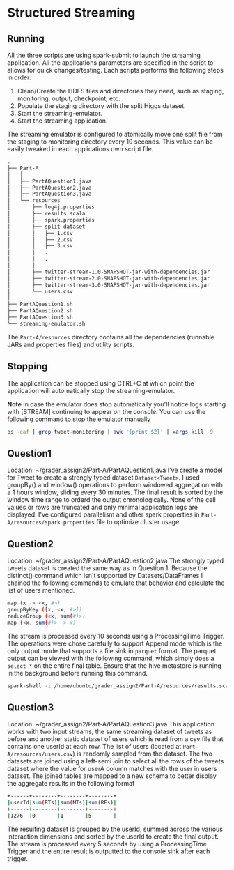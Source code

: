 # Structured Streaming

## Running
All the three scripts are using spark-submit to launch the streaming application. All the applications parameters are specified in the script to allows for quick changes/testing. Each scripts performs the following steps in order:

1. Clean/Create the HDFS files and directories they need, such as staging, monitoring, output, checkpoint, etc.
2. Populate the staging directory with the split Higgs dataset.
3. Start the streaming-emulator.
4. Start the streaming application.

The streaming emulator is configured to atomically move one split file from the staging to monitoring directory every 10 seconds. This value can be easily tweaked in each applications own script file.

```bash
.
├── Part-A
│   │
│   ├── PartAQuestion1.java
│   ├── PartAQuestion2.java
│   ├── PartAQuestion3.java
│   └── resources
│       ├── log4j.properties
│       ├── results.scala
│       ├── spark.properties
│       ├── split-dataset
│       │   ├── 1.csv
│       │   ├── 2.csv
│       │   ├── 3.csv
│       │   .
│       │   .
│       │
│       ├── twitter-stream-1.0-SNAPSHOT-jar-with-dependencies.jar
│       ├── twitter-stream-2.0-SNAPSHOT-jar-with-dependencies.jar
│       ├── twitter-stream-3.0-SNAPSHOT-jar-with-dependencies.jar
│       └── users.csv
│
├── PartAQuestion1.sh
├── PartAQuestion2.sh
├── PartAQuestion3.sh
└── streaming-emulator.sh
```

The `Part-A/resources` directory contains all the dependencies (runnable JARs and properties files) and utility scripts.

## Stopping
The application can be stopped using CTRL+C at which point the application will automatically stop the streaming-emulator. 

**Note**
In case the emulator does stop automatically you'll notice logs starting with [STREAM] continuing to appear on the console. You can use the following command to stop the emulator manually

```bash
ps -eaf | grep tweet-monitoring | awk '{print $2}' | xargs kill -9
```

## Question1
Location: ~/grader_assign2/Part-A/PartAQuestion1.java
I've create a model for Tweet to create a strongly typed dataset `Dataset<Tweet>`. I used groupBy() and window() operations to perform windowed aggregation with a 1 hours window, sliding every 30 minutes. The final result is sorted by the window time range to orderd the output chronologically. None of the cell values or rows are truncated and only minimal application logs are displayed. I've configured parallelism and other spark properties in `Part-A/resources/spark.properties` file to optimize cluster usage.


## Question2
Location: ~/grader_assign2/Part-A/PartAQuestion2.java
The strongly typed tweets dataset is created the same way as in Question 1. Because the distinct() command which isn't supported by Datasets/DataFrames I chained the following commands to emulate that behavior and calculate the list of users mentioned.

```bash
map (x -> <x, #>)
groupByKey ([x, <x, #>])
reduceGroup (<x, sum(#)>)
map (<x, sum(#)> -> x)
```

The stream is processed every 10 seconds using a ProcessingTime Trigger. The operations were chose carefully to support Append mode which is the only output mode that supports a file sink in `parquet` format. The parquet output can be viewed with the following command, which simply does a `select *` on the entire final table. Ensure that the hive metastore is running in the background before running this command.

```bash
spark-shell -i /home/ubuntu/grader_assign2/Part-A/resources/results.scala
```

## Question3
Location: ~/grader_assign2/Part-A/PartAQuestion3.java
This application works with two input streams, the same streaming dataset of tweets as before and another static dataset of users which is read from a csv file that contains one userId at each row. The list of users (located at `Part-A/resources/users.csv`) is randomly sampled from the dataset. 
The two datasets are joined using a left-semi join to select all the rows of the tweets dataset where the value for userA column matches with the user in users dataset. The joined tables are mapped to a new schema to better display the aggregate results in the following format

```bash
+------+--------+--------+--------+
|userId|sum(RTs)|sum(MTs)|sum(REs)|
+------+--------+--------+--------+
|1276  |0       |1       |5       |
```

The resulting dataset is grouped by the userId, summed across the various interaction dimensions and sorted by the userId to create the final output. The stream is processed every 5 seconds by using a ProcessingTime Trigger and the entire result is outputted to the console sink after each trigger.
